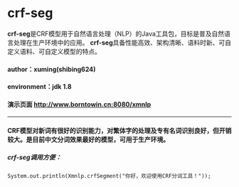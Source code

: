 # crf-seg

**crf-seg**是CRF模型用于自然语言处理（NLP）的Java工具包，目标是普及自然语言处理在生产环境中的应用。
**crf-seg**具备性能高效、架构清晰、语料时新、可自定义语料、可自定义模型的特点。

#### author：xuming(shibing624)
#### environment：jdk 1.8
#### 演示页面 http://www.borntowin.cn:8080/xmnlp


----

#### CRF模型对新词有很好的识别能力，对繁体字的处理及专有名词识别良好，但开销较大。是目前中文分词效果最好的模型，可用于生产环境。

##### crf-seg调用方便：


`
System.out.println(Xmnlp.crfSegment("你好，欢迎使用CRF分词工具！"));
`